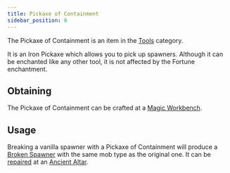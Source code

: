 ```yaml
---
title: Pickaxe of Containment
sidebar_position: 6
---
```


The Pickaxe of Containment is an item in the [Tools](Tools) category.

It is an Iron Pickaxe which allows you to pick up spawners. Although it can be enchanted like any other tool, it is not affected by the Fortune enchantment.

## Obtaining

The Pickaxe of Containment can be crafted at a [Magic Workbench](Magic-Workbench).

## Usage

Breaking a vanilla spawner with a Pickaxe of Containment will produce a [Broken Spawner](Broken-Spawner) with the same mob type as the original one. It can be [repaired](Reinforced-Spawner) at an [Ancient Altar](Ancient-Altar).

